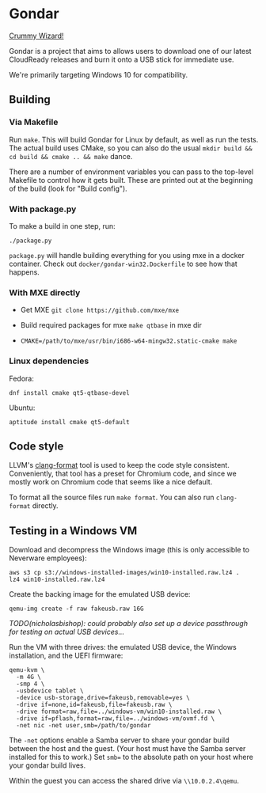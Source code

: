 # Gondar
[Crummy Wizard!](https://www.youtube.com/watch?v=1TVjEGqJoMg)

Gondar is a project that aims to allows users to download one of our latest
CloudReady releases and burn it onto a USB stick for immediate use.

We're primarily targeting Windows 10 for compatibility.

## Building

### Via Makefile

Run `make`. This will build Gondar for Linux by default, as well as
run the tests. The actual build uses CMake, so you can also do the
usual `mkdir build && cd build && cmake .. && make` dance.

There are a number of environment variables you can pass to the
top-level Makefile to control how it gets built. These are printed out
at the beginning of the build (look for "Build config").

### With package.py
To make a build in one step, run:
```
./package.py
```
`package.py` will handle building everything for you using mxe in a
docker container.  Check out `docker/gondar-win32.Dockerfile` to see
how that happens.

### With MXE directly

* Get MXE `git clone https://github.com/mxe/mxe`

* Build required packages for mxe `make qtbase` in mxe dir

* `CMAKE=/path/to/mxe/usr/bin/i686-w64-mingw32.static-cmake make`

### Linux dependencies

Fedora:

    dnf install cmake qt5-qtbase-devel

Ubuntu:

    aptitude install cmake qt5-default

## Code style

LLVM's
[clang-format](http://releases.llvm.org/4.0.0/tools/clang/docs/ClangFormat.html) tool
is used to keep the code style consistent. Conveniently, that tool has
a preset for Chromium code, and since we mostly work on Chromium code
that seems like a nice default.

To format all the source files run `make format`. You can also run
`clang-format` directly.

## Testing in a Windows VM

Download and decompress the Windows image (this is only accessible to
Neverware employees):

    aws s3 cp s3://windows-installed-images/win10-installed.raw.lz4 .
    lz4 win10-installed.raw.lz4

Create the backing image for the emulated USB device:

    qemu-img create -f raw fakeusb.raw 16G

*TODO(nicholasbishop): could probably also set up a device passthrough
for testing on actual USB devices...*

Run the VM with three drives: the emulated USB device, the Windows
installation, and the UEFI firmware:

    qemu-kvm \
      -m 4G \
      -smp 4 \
      -usbdevice tablet \
      -device usb-storage,drive=fakeusb,removable=yes \
      -drive if=none,id=fakeusb,file=fakeusb.raw \
      -drive format=raw,file=../windows-vm/win10-installed.raw \
      -drive if=pflash,format=raw,file=../windows-vm/ovmf.fd \
      -net nic -net user,smb=/path/to/gondar

The `-net` options enable a Samba server to share your gondar build
between the host and the guest. (Your host must have the Samba server
installed for this to work.) Set `smb=` to the absolute path on your
host where your gondar build lives.

Within the guest you can access the shared drive via `\\10.0.2.4\qemu`.
